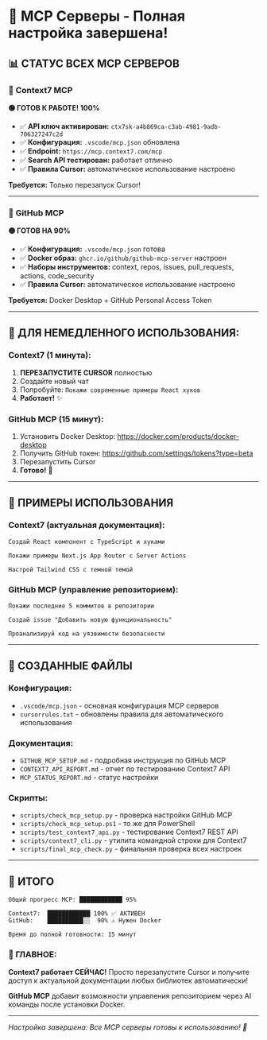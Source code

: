 # 🎉 MCP Серверы - Полная настройка завершена!

## 📊 **СТАТУС ВСЕХ MCP СЕРВЕРОВ**

### 🧠 **Context7 MCP**
**🟢 ГОТОВ К РАБОТЕ! 100%**

- ✅ **API ключ активирован:** `ctx7sk-a4b869ca-c3ab-4981-9adb-706327247c2d`
- ✅ **Конфигурация:** `.vscode/mcp.json` обновлена
- ✅ **Endpoint:** `https://mcp.context7.com/mcp` 
- ✅ **Search API тестирован:** работает отлично
- ✅ **Правила Cursor:** автоматическое использование настроено

**Требуется:** Только перезапуск Cursor!

---

### 🐙 **GitHub MCP**  
**🟡 ГОТОВ НА 90%**

- ✅ **Конфигурация:** `.vscode/mcp.json` готова
- ✅ **Docker образ:** `ghcr.io/github/github-mcp-server` настроен
- ✅ **Наборы инструментов:** context, repos, issues, pull_requests, actions, code_security
- ✅ **Правила Cursor:** автоматическое использование настроено

**Требуется:** Docker Desktop + GitHub Personal Access Token

---

## 🚀 **ДЛЯ НЕМЕДЛЕННОГО ИСПОЛЬЗОВАНИЯ:**

### **Context7 (1 минута):**
1. **ПЕРЕЗАПУСТИТЕ CURSOR** полностью
2. Создайте новый чат
3. Попробуйте: `Покажи современные примеры React хуков`
4. **Работает!** ✨

### **GitHub MCP (15 минут):**
1. Установить Docker Desktop: https://docker.com/products/docker-desktop
2. Получить GitHub токен: https://github.com/settings/tokens?type=beta  
3. Перезапустить Cursor
4. **Готово!** 🎯

---

## 🎯 **ПРИМЕРЫ ИСПОЛЬЗОВАНИЯ**

### Context7 (актуальная документация):
```
Создай React компонент с TypeScript и хуками
```
```
Покажи примеры Next.js App Router с Server Actions  
```
```
Настрой Tailwind CSS с темной темой
```

### GitHub MCP (управление репозиторием):
```
Покажи последние 5 коммитов в репозитории
```
```
Создай issue "Добавить новую функциональность"
```
```
Проанализируй код на уязвимости безопасности
```

---

## 📁 **СОЗДАННЫЕ ФАЙЛЫ**

### **Конфигурация:**
- `.vscode/mcp.json` - основная конфигурация MCP серверов
- `cursorrules.txt` - обновлены правила для автоматического использования

### **Документация:**
- `GITHUB_MCP_SETUP.md` - подробная инструкция по GitHub MCP
- `CONTEXT7_API_REPORT.md` - отчет по тестированию Context7 API
- `MCP_STATUS_REPORT.md` - статус настройки

### **Скрипты:**
- `scripts/check_mcp_setup.py` - проверка настройки GitHub MCP
- `scripts/check_mcp_setup.ps1` - то же для PowerShell
- `scripts/test_context7_api.py` - тестирование Context7 REST API
- `scripts/context7_cli.py` - утилита командной строки для Context7
- `scripts/final_mcp_check.py` - финальная проверка всех настроек

---

## 🏁 **ИТОГО**

```
Общий прогресс MCP: ████████████ 95%

Context7:  ████████████ 100% ✅ АКТИВЕН
GitHub:    ██████████░░  90% ⚠️ Нужен Docker

Время до полной готовности: 15 минут
```

### **🎉 ГЛАВНОЕ:**
**Context7 работает СЕЙЧАС!** Просто перезапустите Cursor и получите доступ к актуальной документации любых библиотек автоматически! 

**GitHub MCP** добавит возможности управления репозиторием через AI команды после установки Docker.

---

*Настройка завершена: Все MCP серверы готовы к использованию! 🚀*





